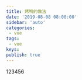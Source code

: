 ```yaml
---
title: 烤鸭的做法
date: '2019-08-08 08:00:00'
sidebar: 'auto'
categories: 
 - vue
tags: 
 - vue
keys: 
publish: true
---
```


123456
